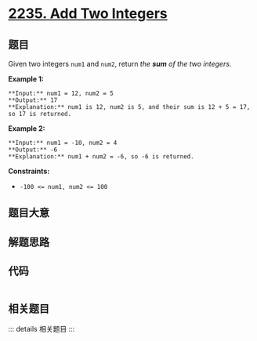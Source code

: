 # [2235. Add Two Integers](https://leetcode.com/problems/add-two-integers)

## 题目

Given two integers `num1` and `num2`, return _the **sum** of the two
integers_.



**Example 1:**

    
    
    **Input:** num1 = 12, num2 = 5
    **Output:** 17
    **Explanation:** num1 is 12, num2 is 5, and their sum is 12 + 5 = 17, so 17 is returned.
    

**Example 2:**

    
    
    **Input:** num1 = -10, num2 = 4
    **Output:** -6
    **Explanation:** num1 + num2 = -6, so -6 is returned.
    



**Constraints:**

  * `-100 <= num1, num2 <= 100`


## 题目大意

## 解题思路

## 代码

```javascript

```

## 相关题目

::: details 相关题目
:::
